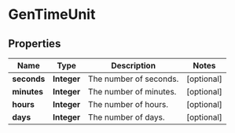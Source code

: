 # GenTimeUnit

## Properties
Name | Type | Description | Notes
------------ | ------------- | ------------- | -------------
**seconds** | **Integer** | The number of seconds. |  [optional]
**minutes** | **Integer** | The number of minutes. |  [optional]
**hours** | **Integer** | The number of hours. |  [optional]
**days** | **Integer** | The number of days. |  [optional]
